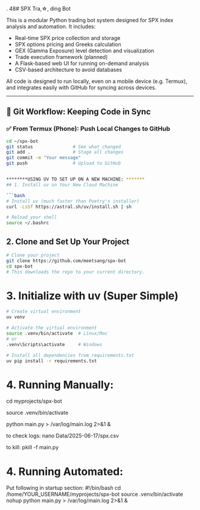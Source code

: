 . 48# SPX Tra,☆, ding Bot

This is a modular Python trading bot system designed for SPX index analysis and automation. It includes:

- Real-time SPX price collection and storage
- SPX options pricing and Greeks calculation
- GEX (Gamma Exposure) level detection and visualization
- Trade execution framework (planned)
- A Flask-based web UI for running on-demand analysis
- CSV-based architecture to avoid databases

All code is designed to run locally, even on a mobile device (e.g. Termux), and integrates easily with GitHub for syncing across devices.

---

## 🔁 Git Workflow: Keeping Code in Sync

### ✅ From Termux (Phone): Push Local Changes to GitHub

```bash
cd ~/spx-bot
git status               # See what changed
git add .                # Stage all changes
git commit -m "Your message"
git push                 # Upload to GitHub


********USING UV TO SET UP ON A NEW MACHINE: *******
## 1. Install uv on Your New Cloud Machine

```bash
# Install uv (much faster than Poetry's installer)
curl -LsSf https://astral.sh/uv/install.sh | sh

# Reload your shell
source ~/.bashrc
```

## 2. Clone and Set Up Your Project

```bash
# Clone your project
git clone https://github.com/meetsang/spx-bot
cd spx-bot
# This downloads the repo to your current directory.
```

# 3. Initialize with uv (Super Simple)

```bash
# Create virtual environment
uv venv

# Activate the virtual environment
source .venv/bin/activate  # Linux/Mac
# or
.venv\Scripts\activate     # Windows

# Install all dependencies from requirements.txt
uv pip install -r requirements.txt
```
# 4. Running Manually:
cd myprojects/spx-bot

source .venv/bin/activate

python main.py > /var/log/main.log 2>&1 &

to check logs: nano Data/2025-06-17/spx.csv

to kill: pkill -f main.py

# 4. Running Automated:
Put following in startup section:
#!/bin/bash
cd /home/YOUR_USERNAME/myprojects/spx-bot
source .venv/bin/activate
nohup python main.py > /var/log/main.log 2>&1 &



